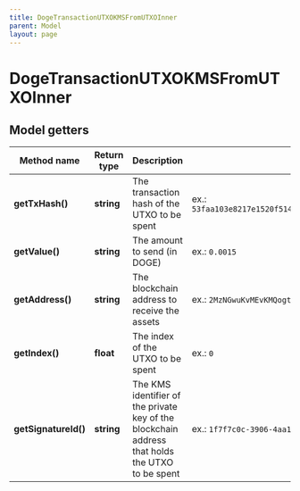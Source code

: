 ```yaml
---
title: DogeTransactionUTXOKMSFromUTXOInner
parent: Model
layout: page
---
```


# DogeTransactionUTXOKMSFromUTXOInner

## Model getters

Method name | Return type | Description | Notes
------------ | ------------- | ------------- | -------------
**getTxHash()** | **string** | The transaction hash of the UTXO to be spent | ex.: `53faa103e8217e1520f5149a4e8c84aeb58e55bdab11164a95e69a8ca50f8fcc`
**getValue()** | **string** | The amount to send (in DOGE) | ex.: `0.0015`
**getAddress()** | **string** | The blockchain address to receive the assets | ex.: `2MzNGwuKvMEvKMQogtgzSqJcH2UW3Tc5oc7`
**getIndex()** | **float** | The index of the UTXO to be spent | ex.: `0`
**getSignatureId()** | **string** | The KMS identifier of the private key of the blockchain address that holds the UTXO to be spent | ex.: `1f7f7c0c-3906-4aa1-9dfe-4b67c43918f6`

